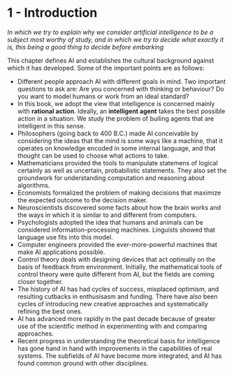 # 1 - Introduction
_In which we try to explain why we consider artificial intelligence to be a subject most worthy of study, and in which we try to decide what exactly it is, this being a good thing to decide before embarking_

This chapter defines AI and establishes the cultural background against which it has developed. Some of the important points are as follows:
* Different people approach AI with different goals in mind. Two important questions to ask are: Are you concerned with thinking or behaviour? Do you want to model humans or work from an ideal standard?
* In this book, we adopt the view that intelligence is concerned mainly with __rational action__. Ideally, an __intelligent agent__ takes the best possible action in a situation. We study the problem of builing agents that are intelligent in this sense.
* Philosophers (going back to 400 B.C.) made AI conceivable by considering the ideas that the mind is some ways like a machine, that it operates on knowledge encoded in some internal language, and that thought can be used to choose what actions to take.
* Mathematicians provided the tools to manipulate statemens of logical certainly as well as uncertain, probabilistic statements. They also set the groundwork for understanding computation and reasoning about algorithms.
* Economists formalized the problem of making decisions that maximize the expected outcome to the decision maker.
* Neuroscientists discovered some facts about how the brain works and the ways in which it is similar to and different from computers.
* Psychologists adopted the idea that humans and animals can be considered information-processing machines. Linguists showed that language use fits into this model.
* Computer engineers provided the ever-more-powerful machines that make AI applications possible.
* Control theory deals with designing devices that act optimally on the basis of feedback from environment. Initially, the mathematical tools of control theory were quite different from AI, but the fields are coming closer together.
* The history of AI has had cycles of success, misplaced optimism, and resulting cutbacks in enthusisasm and funding. There have also been cycles of introducing new creative approaches and systematically refining the best ones.
* AI has advanced more rapidly in the past decade because of greater use of the scientific method in experimenting with and comparing approaches.
* Recent progress in understanding the theoretical basis for intelligence has gone hand in hand with improvements in the capabilities of real systems. The subfields of AI have become more integrated, and AI has found common ground with other disciplines.
